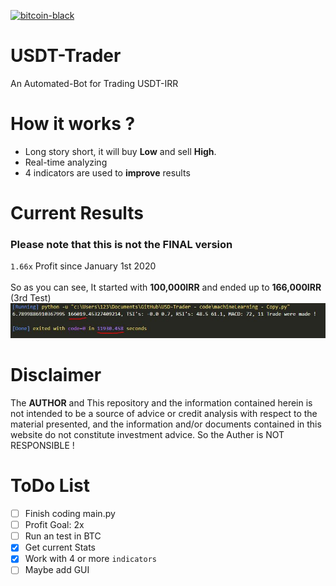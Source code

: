 [![bitcoin-black](https://github.com/Ximi1970/Donate/blob/master/bitcoin-donate-black.png)](https://www.blockchain.com/btc/address/1LQKZHNSzBZeEc7tkdz3McpQkJDsreaHLN)
# USDT-Trader
An Automated-Bot for Trading USDT-IRR

# How it works ?
- Long story short, it will buy **Low** and sell **High**.
- Real-time analyzing
- 4 indicators are used to **improve** results

# Current Results
### Please note that this is not the FINAL version
`1.66x` Profit since January 1st 2020
<br>
<br>
So as you can see, It started with **100,000IRR** and ended up to **166,000IRR** (3rd Test)
<img src="imgs/test3.JPG">
# Disclaimer
The **AUTHOR** and This repository and the information contained herein is not intended to be a source of advice or credit analysis with respect to the material presented, and the information and/or documents contained in this website do not constitute investment advice. So the Auther is NOT RESPONSIBLE !
# ToDo List
- [ ] Finish coding main.py
- [ ] Profit Goal: 2x
- [ ] Run an test in BTC
- [X] Get current Stats
- [X] Work with 4 or more `indicators`
- [ ] Maybe add GUI
